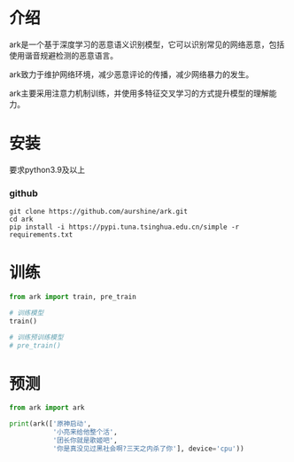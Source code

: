 # 介绍

ark是一个基于深度学习的恶意语义识别模型，它可以识别常见的网络恶意，包括使用谐音规避检测的恶意语言。

ark致力于维护网络环境，减少恶意评论的传播，减少网络暴力的发生。

ark主要采用注意力机制训练，并使用多特征交叉学习的方式提升模型的理解能力。

# 安装

要求python3.9及以上

### github

```commandline
git clone https://github.com/aurshine/ark.git
cd ark
pip install -i https://pypi.tuna.tsinghua.edu.cn/simple -r requirements.txt
```

# 训练

```python
from ark import train, pre_train

# 训练模型
train()

# 训练预训练模型
# pre_train()
```

# 预测

```python
from ark import ark

print(ark(['原神启动', 
           '小亮来给他整个活', 
           '团长你就是歌姬吧', 
           '你是真没见过黑社会啊?三天之内杀了你'], device='cpu'))
```